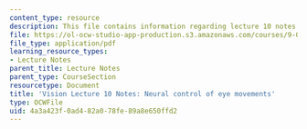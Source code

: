 ```yaml
---
content_type: resource
description: This file contains information regarding lecture 10 notes.
file: https://ol-ocw-studio-app-production.s3.amazonaws.com/courses/9-04-sensory-systems-fall-2013/4a3a423f0ad482a078fe89a8e650ffd2_MIT9_04F13_Vis10.pdf
file_type: application/pdf
learning_resource_types:
- Lecture Notes
parent_title: Lecture Notes
parent_type: CourseSection
resourcetype: Document
title: 'Vision Lecture 10 Notes: Neural control of eye movements'
type: OCWFile
uid: 4a3a423f-0ad4-82a0-78fe-89a8e650ffd2
---
```

